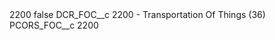 <?xml version="1.0" encoding="UTF-8"?>
<CustomMetadata xmlns="http://soap.sforce.com/2006/04/metadata" xmlns:xsi="http://www.w3.org/2001/XMLSchema-instance" xmlns:xsd="http://www.w3.org/2001/XMLSchema">
    <label>2200</label>
    <protected>false</protected>
    <values>
        <field>DCR_FOC__c</field>
        <value xsi:type="xsd:string">2200 - Transportation Of Things (36)</value>
    </values>
    <values>
        <field>PCORS_FOC__c</field>
        <value xsi:type="xsd:string">2200</value>
    </values>
</CustomMetadata>
